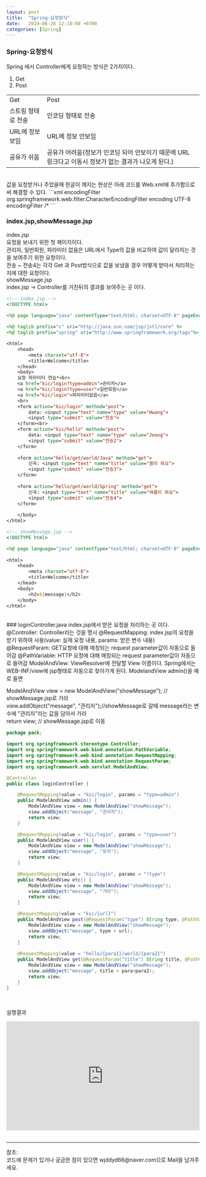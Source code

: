 ```yaml
---
layout: post
title:  "Spring-요청방식"
date:   2019-06-26 12:10:00 +0700
categories: [Spring]
---
```


###  Spring-요청방식
Spring 에서 Controller에게 요청하는 방식은 2가지이다.  
1. Get
2. Post

<link rel = "stylesheet" href ="/static/css/bootstrap.min.css">
<table class="table">
	<tbody>
	<tr>
		<td>Get</td><td>Post</td>
	</tr>
	<tr>
		<td>스트링 형태로 전송</td><td>인코딩 형태로 전송</td>
	</tr>
		<tr>
		<td>URL에 정보 보임</td><td>URL에 정보 안보임</td>
	</tr>
		<tr>
		<td>공유가 쉬움</td><td>공유가 어려움(정보가 인코딩 되어 안보이기 때문에 URL 링크다고 이동시 정보가 없는 결과가 나오게 된다.)</td>
	</tr>
	</tbody>
</table>
<br>
값을 요청받거나 주었을때 한글이 깨지는 현상은 아래 코드를 Web.xml에 추가함으로써 해결할 수 있다.  
```xml
 <filter>  
        <filter-name>encodingFilter</filter-name>  
        <filter-class>org.springframework.web.filter.CharacterEncodingFilter</filter-class>  
        <init-param>   
            <param-name>encoding</param-name>   
            <param-value>UTF-8</param-value>  
        </init-param> 
    </filter> 
    <filter-mapping>  
        <filter-name>encodingFilter</filter-name>
        <url-pattern>/*</url-pattern>
```

###  index.jsp,showMessage.jsp
index.jsp  
요청을 보내기 위한 첫 페이지이다.  
관리자, 일반회원, 파라미터 없음은 URL에서 Type의 값을 비교하여 값이 달라지는 것을 보여주기 위한 요청이다.  
전송 ~ 전송4는 각각 Get 과 Post방식으로 값을 보냈을 경우 어떻게 받아서 처리하는 지에 대한 요청이다.  
showMessage.jsp  
index.jsp -> Controller를 거친뒤의 결과를 보여주는 곳 이다.  

```jsp
<!-- index.jsp -->
<!DOCTYPE html>

<%@ page language="java" contentType="text/html; charset=UTF-8" pageEncoding="UTF-8"%>
    
<%@ taglib prefix="c" uri="http://java.sun.com/jsp/jstl/core" %>
<%@ taglib prefix="spring" uri="http://www.springframework.org/tags"%>

<html>
	<head>
		<meta charset="utf-8">
		<title>Welcome</title>
	</head> 
	<body>
	요청 파라미터 연습*<br>
	<a href="kic/login?type=admin">관리자</a>
	<a href="kic/login?type=user">일반회원</a>
	<a href="kic/login">파라미터없음</a>
	<br>
	<form action="kic/login" method="post">
		data: <input type="text" name="type" value="Hwang">
		<input type="submit" value="전송">
	</form><br>
	<form action="kic/hello" method="post">
		data: <input type="text" name="type" value="Jeong">
		<input type="submit" value="전송2">
	</form>
	
	<form action="hello/get/world/Java" method="get">
		신곡: <input type="text" name="title" value="봄이 와요">
		<input type="submit" value="전송3">
	</form>
	
	<form action="hello/get/world/Spring" method="get">
		신곡: <input type="text" name="title" value="여름이 와요">
		<input type="submit" value="전송4">
	</form>
	
	</body>
</html>

<!-- showMessage.jsp -->
<!DOCTYPE html>

<%@ page language="java" contentType="text/html; charset=UTF-8" pageEncoding="UTF-8"%>
    
<html>
	<head>
		<meta charset="utf-8">
		<title>Welcome</title>
	</head> 
	<body>
		<h2>${message}</h2>
	</body>
</html>

```
<br>
###  loginController.java
index.jsp에서 받은 요청을 처리하는 곳 이다.  
@Controller: Controller라는 것을 명시  
@RequestMapping: index.jsp의 요청을 받기 위하여 사용(value: 실제 요청 내용, params: 받은 변수 내용)  
@RequestParam: GET요청에 대해 매칭되는 request parameter값이 자동으로 들어감  
@PathVariable: HTTP 요청에 대해 매칭되는 request parameter값이 자동으로 들어감   
ModelAndView: ViewResolver에 전달할 View 이름이다. Spring에서는 WEB-INF/view에 jsp형태로 자동으로 찾아가게 된다. ModelandView admin()을 예로 들면  

ModelAndView view = new ModelAndView("showMessage"); // showMessage.jsp로 가라  
view.addObject("message", "관리자");//showMessage로 갈때 message라는 변수에 "관리자"라는 값을 담아서 가라  
return view; // showMessage.jsp로 이동  

```java
package pack;

import org.springframework.stereotype.Controller;
import org.springframework.web.bind.annotation.PathVariable;
import org.springframework.web.bind.annotation.RequestMapping;
import org.springframework.web.bind.annotation.RequestParam;
import org.springframework.web.servlet.ModelAndView;

@Controller
public class loginController {

	@RequestMapping(value = "kic/login", params = "type=admin")
	public ModelAndView admin() {
		ModelAndView view = new ModelAndView("showMessage");
		view.addObject("message", "관리자");
		return view;
	}

	@RequestMapping(value = "kic/login", params = "type=user")
	public ModelAndView user() {
		ModelAndView view = new ModelAndView("showMessage");
		view.addObject("message", "유저");
		return view;
	}

	@RequestMapping(value = "kic/login", params = "!type")
	public ModelAndView etc() {
		ModelAndView view = new ModelAndView("showMessage");
		view.addObject("message", "기타");
		return view;
	}

	@RequestMapping(value = "kic/{url}")
	public ModelAndView post(@RequestParam("type") String type, @PathVariable String url) {
		ModelAndView view = new ModelAndView("showMessage");
		view.addObject("message", type + url);
		return view;
	}
	
	@RequestMapping(value = "hello/{para1}/world/{para2}")
	public ModelAndView get(@RequestParam("title") String title, @PathVariable("para1") String para,@PathVariable String para2) {
		ModelAndView view = new ModelAndView("showMessage");
		view.addObject("message", title + para+para2);
		return view;
	}
}

```
<br>

실행결과  
<div style="position: relative; padding-bottom: 56.25%; height: 0;"><iframe src="https://www.loom.com/embed/603c4983ffb64471ad370ae9aa970a56" frameborder="0" webkitallowfullscreen mozallowfullscreen allowfullscreen style="position: absolute; top: 0; left: 0; width: 100%; height: 100%;"></iframe></div>
<br>

<hr>
참조:<https://github.com/wjddyd66/Spring/tree/master/Params><br>
코드에 문제가 있거나 궁금한 점이 있으면 wjddyd66@naver.com으로  Mail을 남겨주세요.